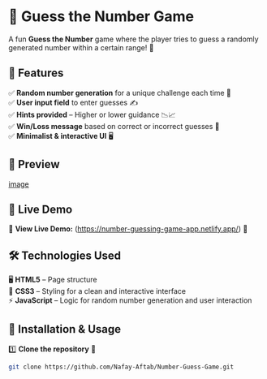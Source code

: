 # 🎯 Guess the Number Game  

A fun **Guess the Number** game where the player tries to guess a randomly generated number within a certain range! 🎲  

## 🚀 Features  
✅ **Random number generation** for a unique challenge each time 🔢  
✅ **User input field** to enter guesses ✍️  
✅ **Hints provided** – Higher or lower guidance 📉📈  
✅ **Win/Loss message** based on correct or incorrect guesses 🎉  
✅ **Minimalist & interactive UI** 🖥️  

## 📸 Preview  
[image](https://github.com/user-attachments/assets/17553c73-225f-4fbe-93cf-65a26c1d6fec)
 

## 🔗 Live Demo  
🔗 **View Live Demo:** (https://number-guessing-game-app.netlify.app/) 🚀  

## 🛠️ Technologies Used  
🖥️ **HTML5** – Page structure  
🎨 **CSS3** – Styling for a clean and interactive interface  
⚡ **JavaScript** – Logic for random number generation and user interaction  

## 📂 Installation & Usage  
1️⃣ **Clone the repository** 🔽  
   ```sh
   git clone https://github.com/Nafay-Aftab/Number-Guess-Game.git
